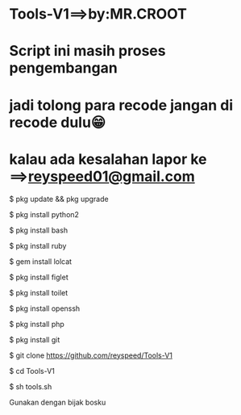 # Tools-V1==>by:MR.CROOT
# Script ini masih proses pengembangan
# jadi tolong para recode jangan di recode dulu😁
# kalau ada kesalahan lapor ke ==>reyspeed01@gmail.com

$ pkg update && pkg upgrade

$ pkg install python2

$ pkg install bash

$ pkg install ruby

$ gem install lolcat

$ pkg install figlet

$ pkg install toilet

$ pkg install openssh

$ pkg install php

$ pkg install git

$ git clone https://github.com/reyspeed/Tools-V1

$ cd Tools-V1

$ sh tools.sh


Gunakan dengan bijak bosku
